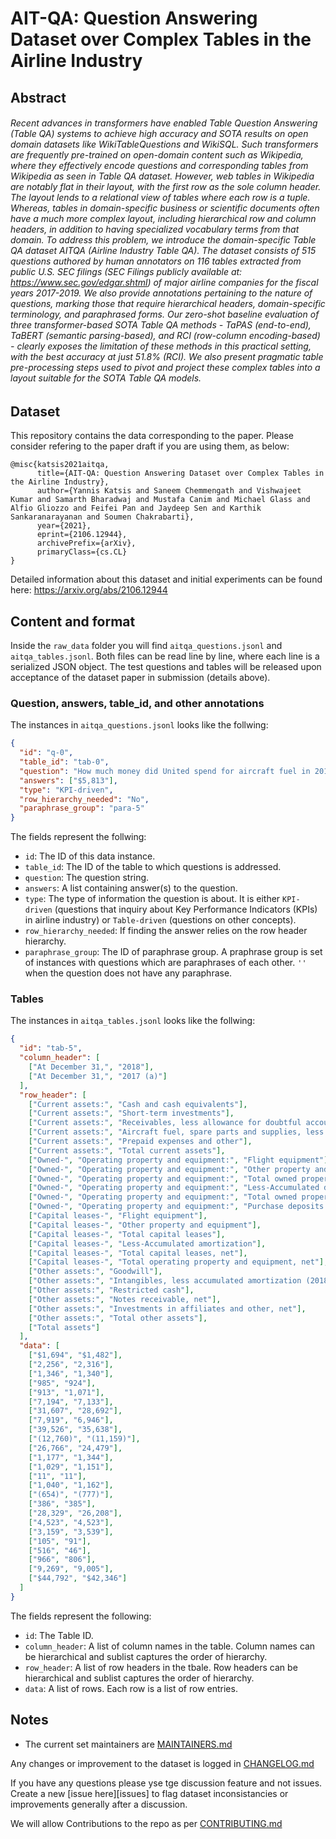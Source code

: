 <!-- This should be the location of the title of the repository, normally the short name -->
# AIT-QA: Question Answering Dataset over Complex Tables in the Airline Industry 

<!-- Build Status, is a great thing to have at the top of your repository, it shows that you take your CI/CD as first class citizens -->
<!-- [![Build Status](https://travis-ci.org/jjasghar/ibm-cloud-cli.svg?branch=master)](https://travis-ci.org/jjasghar/ibm-cloud-cli) -->

<!-- Not always needed, but a scope helps the user understand in a short sentance like below, why this repo exists -->
## Abstract

###### Recent advances in transformers have enabled Table Question Answering (Table QA) systems to achieve high accuracy and SOTA results on open domain datasets like WikiTableQuestions and WikiSQL. Such transformers are frequently pre-trained on open-domain content such as Wikipedia, where they effectively encode questions and corresponding tables from Wikipedia as seen in Table QA dataset. However, web tables in Wikipedia are notably flat in their layout, with the first row as the sole column header. The layout lends to a relational view of tables where each row is a tuple. Whereas, tables in domain-specific business or scientific documents often have a much more complex layout, including hierarchical row and column headers, in addition to having specialized vocabulary terms from that domain. To address this problem, we introduce the domain-specific Table QA dataset AITQA (Airline Industry Table QA). The dataset consists of 515 questions authored by human annotators on 116 tables extracted from public U.S. SEC filings (SEC Filings publicly available at: https://www.sec.gov/edgar.shtml) of major airline companies for the fiscal years 2017-2019. We also provide annotations pertaining to the nature of questions, marking those that require hierarchical headers, domain-specific terminology, and paraphrased forms. Our zero-shot baseline evaluation of three transformer-based SOTA Table QA methods - TaPAS (end-to-end), TaBERT (semantic parsing-based), and RCI (row-column encoding-based) - clearly exposes the limitation of these methods in this practical setting, with the best accuracy at just 51.8% (RCI). We also present pragmatic table pre-processing steps used to pivot and project these complex tables into a layout suitable for the SOTA Table QA models.


## Dataset

This repository contains the data corresponding to the paper. Please consider refering to the paper draft if you are using them, as below:

```
@misc{katsis2021aitqa,
      title={AIT-QA: Question Answering Dataset over Complex Tables in the Airline Industry}, 
      author={Yannis Katsis and Saneem Chemmengath and Vishwajeet Kumar and Samarth Bharadwaj and Mustafa Canim and Michael Glass and Alfio Gliozzo and Feifei Pan and Jaydeep Sen and Karthik Sankaranarayanan and Soumen Chakrabarti},
      year={2021},
      eprint={2106.12944},
      archivePrefix={arXiv},
      primaryClass={cs.CL}
}
```

Detailed information about this dataset and initial experiments can be found here: https://arxiv.org/abs/2106.12944


## Content and format
Inside the `raw_data` folder you will find `aitqa_questions.jsonl` and `aitqa_tables.jsonl`. Both files can be read line by line, where each line is a serialized JSON object. The test questions and tables will be released upon acceptance of the dataset paper in submission (details above).

### Question, answers, table_id, and other annotations
The instances in `aitqa_questions.jsonl` looks like the follwing:
```json
{
  "id": "q-0",
  "table_id": "tab-0",
  "question": "How much money did United spend for aircraft fuel in 2016?",
  "answers": ["$5,813"],
  "type": "KPI-driven",
  "row_hierarchy_needed": "No",
  "paraphrase_group": "para-5"
}
```
The fields represent the follwing:
- `id`: The ID of this data instance.
- `table_id`: The ID of the table to which questions is addressed.
- `question`: The question string.
- `answers`: A list containing answer(s) to the question.
- `type`: The type of information the question is about. It is either `KPI-driven` (questions that inquiry about Key Performance Indicators (KPIs) in airline industry) or `Table-driven` (questions on other concepts).
- `row_hierarchy_needed`: If finding the answer relies on the row header hierarchy.
- `paraphrase_group`: The ID of paraphrase group. A praphrase group is set of instances with questions which are paraphrases of each other.  `''` when the question does not have any paraphrase.

### Tables
The instances in `aitqa_tables.jsonl` looks like the follwing:
```json
{  
  "id": "tab-5",
  "column_header": [
    ["At December 31,", "2018"],
    ["At December 31,", "2017 (a)"]
  ],
  "row_header": [
    ["Current assets:", "Cash and cash equivalents"],
    ["Current assets:", "Short-term investments"],
    ["Current assets:", "Receivables, less allowance for doubtful accounts 2018—$8; 2017—$7)"],
    ["Current assets:", "Aircraft fuel, spare parts and supplies, less obsolescence allowance (2018—$412; 2017—$354)"],
    ["Current assets:", "Prepaid expenses and other"],
    ["Current assets:", "Total current assets"],
    ["Owned-", "Operating property and equipment:", "Flight equipment"],
    ["Owned-", "Operating property and equipment:", "Other property and equipment"],
    ["Owned-", "Operating property and equipment:", "Total owned property and equipment"],
    ["Owned-", "Operating property and equipment:", "Less-Accumulated depreciation and amortization"],
    ["Owned-", "Operating property and equipment:", "Total owned property and equipment, net"],
    ["Owned-", "Operating property and equipment:", "Purchase deposits for flight equipment"],
    ["Capital leases-", "Flight equipment"],
    ["Capital leases-", "Other property and equipment"],
    ["Capital leases-", "Total capital leases"],
    ["Capital leases-", "Less-Accumulated amortization"],
    ["Capital leases-", "Total capital leases, net"],
    ["Capital leases-", "Total operating property and equipment, net"],
    ["Other assets:", "Goodwill"],
    ["Other assets:", "Intangibles, less accumulated amortization (2018-$1,380; 2017-$1,313)"],
    ["Other assets:", "Restricted cash"],
    ["Other assets:", "Notes receivable, net"],
    ["Other assets:", "Investments in affiliates and other, net"],
    ["Other assets:", "Total other assets"],
    ["Total assets"]
  ],
  "data": [
    ["$1,694", "$1,482"],
    ["2,256", "2,316"],
    ["1,346", "1,340"],
    ["985", "924"],
    ["913", "1,071"],
    ["7,194", "7,133"],
    ["31,607", "28,692"],
    ["7,919", "6,946"],
    ["39,526", "35,638"],
    ["(12,760)", "(11,159)"],
    ["26,766", "24,479"],
    ["1,177", "1,344"],
    ["1,029", "1,151"],
    ["11", "11"],
    ["1,040", "1,162"],
    ["(654)", "(777)"],
    ["386", "385"],
    ["28,329", "26,208"],
    ["4,523", "4,523"],
    ["3,159", "3,539"],
    ["105", "91"],
    ["516", "46"],
    ["966", "806"],
    ["9,269", "9,005"],
    ["$44,792", "$42,346"]
  ]
}
```
The fields represent the following:
- `id`: The Table ID.
- `column_header`: A list of column names in the table. Column names can be hierarchical and sublist captures the order of hierarchy.
- `row_header`: A list of row headers in the tbale. Row headers can be hierarchical and sublist captures the order of hierarchy. 
- `data`: A list of rows. Each row is a list of row entries.

<!-- A more detailed Usage or detailed explaination of the repository here -->
## Notes

* The current set maintainers are [MAINTAINERS.md](MAINTAINERS.md)
<!-- A Changelog allows you to track major changes and things that happen, https://github.com/github-changelog-generator/github-changelog-generator can help automate the process -->
Any changes or improvement to the dataset is logged in [CHANGELOG.md](CHANGELOG.md)

<!-- A notes section is useful for anything that isn't covered in the Usage or Scope. Like what we have below. -->

<!-- Questions can be useful but optional, this gives you a place to say, "This is how to contact this project maintainers or create PRs -->
If you have any questions please yse tge discussion feature and not issues. Create a new [issue here][issues] to flag dataset inconsistancies or improvements generally after a discussion.

We will allow Contributions to the repo as per [CONTRIBUTING.md](CONTRIBUTING.md)
